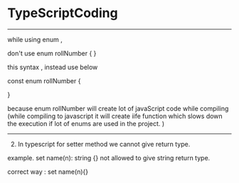 # TypeScriptCoding
--------------------------------------------------------------
while using enum ,

don't use 
enum rollNumber {
}

this syntax , instead use below

const enum rollNumber {

}

because enum rollNumber will create lot of javaScript code while compiling (while compiling to javascript it will create iife function which slows down the execution if lot of enums are used in the project. )

--------------------------------------------------------------

2) In typescript for setter method we cannot give return type.

example. set name(n): string {} not allowed to give string return type.

correct way : set name(n){}